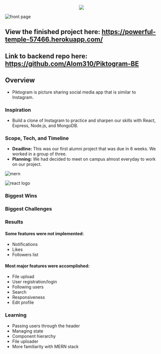 <p align="center">
  <img src="../master/logo.png">
</p>

![front page](../master/front_page.png)

## View the finished project here: https://powerful-temple-57466.herokuapp.com/
## Link to backend repo here: https://github.com/Alom310/Piktogram-BE

## Overview
- Piktogram is picture sharing social media app that is similar to Instagram.

### Inspiration
- Build a clone of Instagram to practice and sharpen our skills with React, Express, Node.js, and MongoDB.

### Scope, Tech, and Timeline
- **Deadline:** This was our first alumni project that was due in 6 weeks. We worked in a group of three.
- **Planning:** We had decided to meet on campus almost everyday to work on our project.

![mern](../master/mern.jpg)

![react logo](../master/react.png)

### Biggest Wins

### Biggest Challenges

### Results
#### Some features were not implemented:
- Notifications
- Likes
- Followers list

#### Most major features were accomplished:
- File upload
- User registration/login
- Following users
- Search
- Responsiveness
- Edit profile


### Learning
- Passing users through the header
- Managing state
- Component hierarchy 
- File uploader
- More familiarity with MERN stack
